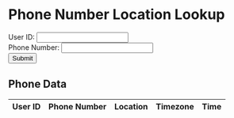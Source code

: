 <html lang="en">
  <head>
    <meta charset="UTF-8">
    <meta name="viewport" content="width=device-width, initial-scale=1.0">
    <title>Phone Number Location Lookup</title>
  </head>
  <body>
    <h1>Phone Number Location Lookup</h1>
    <form id="phone-form">
      <label for="user_id">User ID:</label>
      <input type="text" id="user_id" name="user_id" required><br>
      <label for="phone_number">Phone Number:</label>
      <input type="text" id="phone_number" name="phone_number" required><br>
      <button type="submit" id="submit-btn">Submit</button>
    </form>
    <div id="result"></div>
    <h2>Phone Data</h2>
    <table id="phone-table">
      <thead>
        <tr>
          <th>User ID</th>
          <th>Phone Number</th>
          <th>Location</th>
          <th>Timezone</th>
          <th>Time</th>
        </tr>
      </thead>
      <tbody>
      </tbody>
    </table>
    <script>
      const form = document.getElementById('phone-form');
      const result = document.getElementById('result');
      const submitBtn = document.getElementById('submit-btn');
      const phoneTable = document.getElementById('phone-table');
      // Helper function to clear the table body
      function clearTable() {
        const tableBody = phoneTable.querySelector('tbody');
        tableBody.innerHTML = '';
      }
      // Helper function to add a row to the table
      function addRowToTable(rowData) {
        const tableBody = phoneTable.querySelector('tbody');
        const tableRow = document.createElement('tr');
        for (const cellData of rowData) {
          const cell = document.createElement('td');
          cell.textContent = cellData;
          tableRow.appendChild(cell);
        }
        tableBody.appendChild(tableRow);
      }
      form.addEventListener('submit', async (event) => {
        event.preventDefault();
        const formData = new FormData(event.target);
        try {
          const response = await fetch('https://jasj-inventory.duckdns.org/submit', {
            method: 'POST',
            body: formData
          });
          if (!response.ok) {
            throw new Error('Network response was not ok');
          }
          const data = await response.text();
          result.innerText = data;
          clearTable();
          // Fetch the updated data from the API and repopulate the table
          fetch('https://jasj-inventory.duckdns.org/api/phone')
            .then(response => response.json())
            .then(data => {
              for (const row of data) {
                addRowToTable(row);
              }
            });
        } catch (error) {
          console.error('Error:', error);
          result.innerText = `An error occurred: ${error.message}`;
        }
      });
      // Fetch the initial data from the API and populate the table
      fetch('https://jasj-inventory.duckdns.org/api/phone')
        .then(response => response.json())
        .then(data => {
          for (const row of data) {
            addRowToTable(row);
          }
        });
    </script>
  </body>
</html>